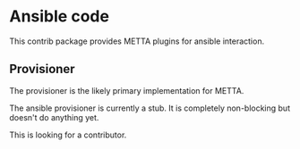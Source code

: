# Ansible code

This contrib package provides METTA plugins for ansible interaction.

## Provisioner

The provisioner is the likely primary implementation for METTA.

The ansible provisioner is currently a stub.  It is completely non-blocking but
doesn't do anything yet.

This is looking for a contributor.
